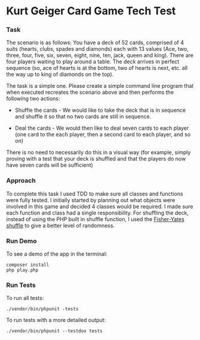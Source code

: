 # Kurt Geiger Card Game Tech Test

### Task

The scenario is as follows:
You have a deck of 52 cards, comprised of 4 suits (hearts, clubs, spades and diamonds) each with 13 values (Ace, two, three, four, five, six, seven, eight, nine, ten, jack, queen and king).
There are four players waiting to play around a table.
The deck arrives in perfect sequence (so, ace of hearts is at the bottom, two of hearts is next, etc. all the way up to king of diamonds on the top).

The task is a simple one. Please create a simple command line program that when executed recreates the scenario above and then performs the following two actions:

- Shuffle the cards - We would like to take the deck that is in sequence and shuffle it so that no two cards are still in sequence.

- Deal the cards - We would then like to deal seven cards to each player (one card to the each player, then a second card to each player, and so on)

There is no need to necessarily do this in a visual way (for example, simply proving with a test that your deck is shuffled and that the players do now have seven cards will be sufficient)

### Approach

To complete this task I used TDD to make sure all classes and functions were fully tested. I initially started by planning out what objects were involved in this game and decided 4 classes would be required. I made sure each function and class had a single responsibility. For shuffling the deck, instead of using the PHP built in shuffle function, I used the [Fisher-Yates shuffle](https://en.wikipedia.org/wiki/Fisher%E2%80%93Yates_shuffle) to give a better level of randomness.

### Run Demo

To see a demo of the app in the terminal:

```
composer install
php play.php
```

### Run Tests
To run all tests:
```
./vendor/bin/phpunit -tests

```
To run tests with a more detailed output:

```
./vendor/bin/phpunit --testdox tests

```
